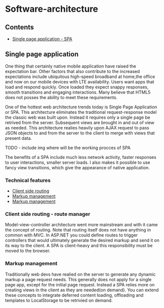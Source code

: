 # Software-architecture

## Contents
- [Single page application - SPA](#Single-page-application)


## Single page application

One thing that certainly native mobile application have raised the expectation bar. Other factors that also contribute to the increased expectations include ubiquitous high-speed broadband at home,the office and now on our mobile devices with LTE availability. Users want apps that load and respond quickly. Once loaded they expect snappy responses, smooth transitions and engaging interactions. Many believe that HTML5 does not posses the ability to meet these requirements.

One of the hottest web architecture trends today is Single Page Application or SPA. This architecture eliminates the traditional request-response model the classic web was built upon. Instead it requires only a single page be retrived from the server. Subsequent views are brought in and out of view as needed.
This architecture realies heavily upon AJAX request to pass JSON objects to and from the server to the client to merge with views that present data.

TODO - include img where will be the working procces of SPA

The benefits of a SPA include much less network activity, faster responses to user interactions, smaller server loads. I also makes it possible to use fancy view transitions, which give the appearance of native application.

### Technical features
- [Client side routing](#Client-side-routing)
- [Markup management](#Markup-management)
- [Markup management](#Markup-management)


### Client side routing - route manager
Model-view-controller architecture went more mainstream and with it came the concept of routing. Note that routing itself does not have anything in common with MVC. In ASP.NET you could define routes to trigger controllers that would ultimately generate the desired markup and send it on its way to the client.
A SPA is client-heavy and this responsibility must be moved to the browser.

### Markup management
Traditionally web devs have realied on the server to generate any dynamic markup a page request needs. This generally does not apply for a single page app,
except for the initial  page request. Instead a SPA relies more on creating views in the client as they are needed(on demand).
You can extend these concepts to integrate deferred content loading, offloading and templates to LocalStorage to be retrivied on demand.




